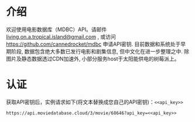 # 介绍
欢迎使用电影数据库（MDBC）API。请邮件 living.on.a.tropical.island@gmail.com , 或访问 https://github.com/cannedrocket/mdbc 申请API密钥.
目前数据和系统处于早期阶段, 数据包含绝大多数已发行电影和剧集信息, 但中文化在进一步整理之中. 
除图片及静态数据透过CDN加速外, 小部分服务host于太阳能供电的树莓派上。
    
# 认证
获取API密钥后，实例请求如下(将文本替换成您自己的API密钥)：`<<api_key>>`
``` curl
https://api.moviedatabase.cloud/3/movie/68646?api_key=<<api_key>>
```

